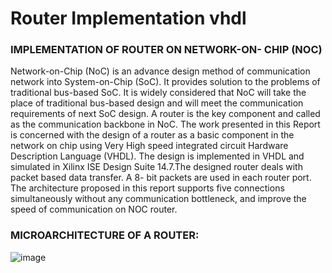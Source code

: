 # Router Implementation vhdl
### IMPLEMENTATION OF ROUTER ON NETWORK-ON- CHIP  (NOC)                      
Network-on-Chip (NoC) is an advance design method of communication network into System-on-Chip (SoC). It provides solution to the problems of traditional bus-based SoC.  It is widely considered that NoC will take the place of traditional bus-based design and will meet the communication requirements of next SoC design. A router is the key component and called as the communication backbone in NoC. The work presented in this Report is  concerned with the design of a router as a basic component in the network on chip using Very High speed integrated circuit Hardware Description Language (VHDL). The design is implemented in VHDL and simulated in Xilinx ISE Design Suite 14.7.The designed router deals with packet based data transfer. A  8- bit packets are used in each router port. The architecture proposed in this report supports five connections simultaneously without any communication bottleneck, and improve the speed of communication on NOC router. 
### MICROARCHITECTURE OF A ROUTER:
![image](https://github.com/GayathriMatcha/Router-Implementation-vhdl/assets/98030485/19d7baca-0fb2-4887-9b54-9afa19129120)

